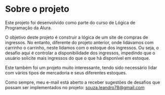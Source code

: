 # Sobre o projeto

Este projeto foi desenvolvido como parte do curso de Lógica de Programação da Alura.

O objetivo deste projeto é construir a lógica de um site de compras de ingressos. No entanto, diferente do projeto anterior, onde lidávamos com carrinho o carrinho, neste lidamos com o estoque dos ingressos. Ou seja, o desafio aqui é controlar a disponibilidade dos ingressos, impedindo que o usuário solicite mais ingressos do que o que há disponível em estoque.

Este também foi um projeto muito interessante, tendo sido necessário lidar com vários tipos de mercadoria e seus diferentes estoques.

Como sempre, meu e-mail está aberto a receber sugestões de desafios que possam ser implementados no projeto: souza.leandro78@gmail.com